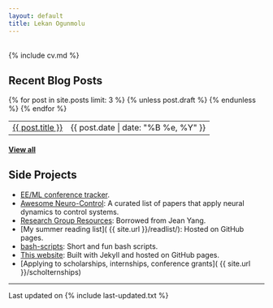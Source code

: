 ```yaml
---
layout: default
title: Lekan Ogunmolu
---
```


<div class="col-md-2 vcenter idxHdr">
  <a href="/downloads/me-style.jpg">
    <!-- <img src="/downloads/me-style.jpg" alt="Me" align="left" style="width:100px;height:100px;">  -->
   </a>
  <!-- -->
</div>

<br>
{% include cv.md %}

## <i class="fa fa-chevron-right"></i> Recent Blog Posts

<table class="table table-hover">
  {% for post in site.posts limit: 3 %}
    {% unless post.draft %}
    <tr>
      <td><a href="{{ post.url }}">{{ post.title }}</a></td>
      <td class="col-md-3" style="text-align: right;">{{ post.date | date: "%B %e, %Y" }}</td>
    </tr>
    {% endunless %}
  {% endfor %}
</table>
<h4><a href="/blog">View all</a></h4>

## <i class="fa fa-chevron-right"></i> Side Projects
+ [EE/ML conference tracker](https://github.com/lakehanne/conference-tracker).
+ [Awesome Neuro-Control](https://github.com/lakehanne/awesome-neurocontrol):
  A curated list of papers that apply neural dynamics to control systems.
+ [Research Group Resources](https://github.com/lakehanne/research-group-resources):
  Borrowed from Jean Yang.
+ [My summer reading list]( {{ site.url }}/readlist/):
  Hosted on GitHub pages.
+ [bash-scripts](https://github.com/lakehanne/shells.git):
  Short and fun bash scripts.
+ [This website](https://github.com/lakehanne/lakehanne.github.io):
  Built with Jekyll and hosted on GitHub pages.
+ [Applying to scholarships, internships, conference grants]( {{ site.url }}/scholternships)

---

Last updated on {% include last-updated.txt %}
